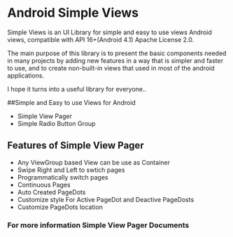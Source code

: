
# Android Simple Views

Simple Views is an UI Library for simple and easy to use views Android views,
compatible with API 16+(Android 4.1) Apache License 2.0.

The main purpose of this library is to present the basic components needed in many projects by adding new features in a way that is simpler and faster to use, and to create non-built-in views that used in most of the android applications.

I hope it turns into a useful library for everyone..

##Simple and Easy to use Views for Android

 - Simple View Pager
 - Simple Radio Button Group


## Features of Simple View Pager

 - Any ViewGroup based View can be use as Container
 - Swipe Right and Left to swtich pages
 - Programmatically switch pages
 - Continuous Pages
 - Auto Created PageDots
 - Customize style For Active PageDot and Deactive PageDosts
 - Customize PageDots location
 

 ### For more information Simple View Pager Documents

